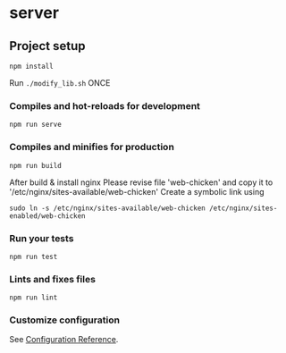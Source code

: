 
# server

## Project setup
```
npm install
```

Run `./modify_lib.sh` ONCE

### Compiles and hot-reloads for development
```
npm run serve
```

### Compiles and minifies for production
```
npm run build
```

After build & install nginx
Please revise file 'web-chicken' and copy it to '/etc/nginx/sites-available/web-chicken'
Create a symbolic link using
```
sudo ln -s /etc/nginx/sites-available/web-chicken /etc/nginx/sites-enabled/web-chicken
```

### Run your tests
```
npm run test
```

### Lints and fixes files
```
npm run lint
```

### Customize configuration
See [Configuration Reference](https://cli.vuejs.org/config/).
